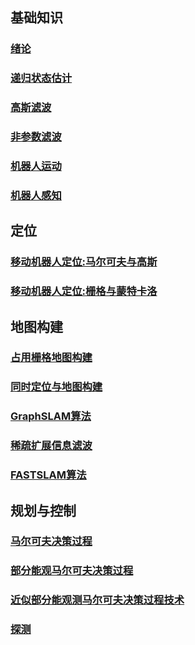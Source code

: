 ## 基础知识
### [绪论](Introduction.md)

### [递归状态估计](Recursive-State-Estimation.md)

### [高斯滤波]()

### [非参数滤波]()

### [机器人运动](Robot-Motion.md)

### [机器人感知](Robot-Perception.md)

## 定位

### [移动机器人定位:马尔可夫与高斯]()

### [移动机器人定位:栅格与蒙特卡洛]()

## 地图构建

### [占用栅格地图构建]()

### [同时定位与地图构建]()

### [GraphSLAM算法]()

### [稀疏扩展信息滤波]()

### [FASTSLAM算法]()

## 规划与控制

### [马尔可夫决策过程]()

### [部分能观马尔可夫决策过程]()

### [近似部分能观测马尔可夫决策过程技术]()

### [探测]()

